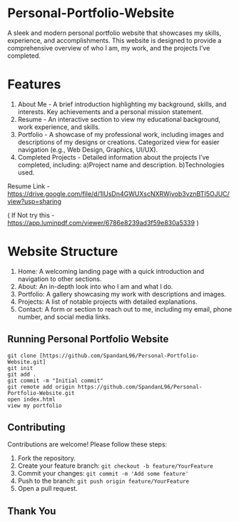 # Personal-Portfolio-Website
A sleek and modern personal portfolio website that showcases my skills, experience, and accomplishments. This website is designed to provide a comprehensive overview of who I am, my work, and the projects I’ve completed.

# Features
1. About Me - A brief introduction highlighting my background, skills, and interests.
Key achievements and a personal mission statement.
2. Resume - An interactive section to view my educational background, work experience, and skills.
3. Portfolio - A showcase of my professional work, including images and descriptions of my designs or creations.
Categorized view for easier navigation (e.g., Web Design, Graphics, UI/UX).
4. Completed Projects - Detailed information about the projects I’ve completed, including:
a)Project name and description.
b)Technologies used.

Resume Link -  https://drive.google.com/file/d/1lUsDn4GWUXscNXRWjvob3vznBTI5OJUC/view?usp=sharing

( If Not try this  -   https://app.luminpdf.com/viewer/6786e8239ad3f59e830a5339   )

# Website Structure

1. Home: A welcoming landing page with a quick introduction and navigation to other sections.
2. About: An in-depth look into who I am and what I do.
3. Portfolio: A gallery showcasing my work with descriptions and images.
4. Projects: A list of notable projects with detailed explanations.
5. Contact: A form or section to reach out to me, including my email, phone number, and social media links.
   

## Running Personal Portfolio Website 

```
git clone [https://github.com/SpandanL96/Personal-Portfolio-Website.git]
git init
git add .
git commit -m "Initial commit"
git remote add origin https://github.com/SpandanL96/Personal-Portfolio-Website.git
open index.html
view my portfolio 
```
## Contributing

Contributions are welcome! Please follow these steps:

1. Fork the repository.
2. Create your feature branch: `git checkout -b feature/YourFeature`
3. Commit your changes: `git commit -m 'Add some feature'`
4. Push to the branch: `git push origin feature/YourFeature`
5. Open a pull request.

## Thank You 
